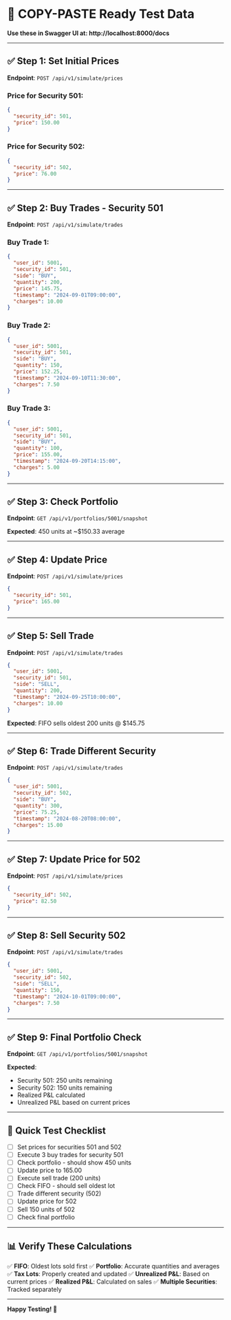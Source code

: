 # 🎯 COPY-PASTE Ready Test Data

**Use these in Swagger UI at: http://localhost:8000/docs**

---

## ✅ **Step 1: Set Initial Prices**

**Endpoint**: `POST /api/v1/simulate/prices`

### Price for Security 501:
```json
{
  "security_id": 501,
  "price": 150.00
}
```

### Price for Security 502:
```json
{
  "security_id": 502,
  "price": 76.00
}
```

---

## ✅ **Step 2: Buy Trades - Security 501**

**Endpoint**: `POST /api/v1/simulate/trades`

### Buy Trade 1:
```json
{
  "user_id": 5001,
  "security_id": 501,
  "side": "BUY",
  "quantity": 200,
  "price": 145.75,
  "timestamp": "2024-09-01T09:00:00",
  "charges": 10.00
}
```

### Buy Trade 2:
```json
{
  "user_id": 5001,
  "security_id": 501,
  "side": "BUY",
  "quantity": 150,
  "price": 152.25,
  "timestamp": "2024-09-10T11:30:00",
  "charges": 7.50
}
```

### Buy Trade 3:
```json
{
  "user_id": 5001,
  "security_id": 501,
  "side": "BUY",
  "quantity": 100,
  "price": 155.00,
  "timestamp": "2024-09-20T14:15:00",
  "charges": 5.00
}
```

---

## ✅ **Step 3: Check Portfolio**

**Endpoint**: `GET /api/v1/portfolios/5001/snapshot`

**Expected**: 450 units at ~$150.33 average

---

## ✅ **Step 4: Update Price**

**Endpoint**: `POST /api/v1/simulate/prices`

```json
{
  "security_id": 501,
  "price": 165.00
}
```

---

## ✅ **Step 5: Sell Trade**

**Endpoint**: `POST /api/v1/simulate/trades`

```json
{
  "user_id": 5001,
  "security_id": 501,
  "side": "SELL",
  "quantity": 200,
  "timestamp": "2024-09-25T10:00:00",
  "charges": 10.00
}
```

**Expected**: FIFO sells oldest 200 units @ $145.75

---

## ✅ **Step 6: Trade Different Security**

**Endpoint**: `POST /api/v1/simulate/trades`

```json
{
  "user_id": 5001,
  "security_id": 502,
  "side": "BUY",
  "quantity": 300,
  "price": 75.25,
  "timestamp": "2024-08-20T08:00:00",
  "charges": 15.00
}
```

---

## ✅ **Step 7: Update Price for 502**

**Endpoint**: `POST /api/v1/simulate/prices`

```json
{
  "security_id": 502,
  "price": 82.50
}
```

---

## ✅ **Step 8: Sell Security 502**

**Endpoint**: `POST /api/v1/simulate/trades`

```json
{
  "user_id": 5001,
  "security_id": 502,
  "side": "SELL",
  "quantity": 150,
  "timestamp": "2024-10-01T09:00:00",
  "charges": 7.50
}
```

---

## ✅ **Step 9: Final Portfolio Check**

**Endpoint**: `GET /api/v1/portfolios/5001/snapshot`

**Expected**: 
- Security 501: 250 units remaining
- Security 502: 150 units remaining
- Realized P&L calculated
- Unrealized P&L based on current prices

---

## 🎯 **Quick Test Checklist**

- [ ] Set prices for securities 501 and 502
- [ ] Execute 3 buy trades for security 501
- [ ] Check portfolio - should show 450 units
- [ ] Update price to 165.00
- [ ] Execute sell trade (200 units)
- [ ] Check FIFO - should sell oldest lot
- [ ] Trade different security (502)
- [ ] Update price for 502
- [ ] Sell 150 units of 502
- [ ] Check final portfolio

---

## 📊 **Verify These Calculations**

✅ **FIFO**: Oldest lots sold first
✅ **Portfolio**: Accurate quantities and averages  
✅ **Tax Lots**: Properly created and updated
✅ **Unrealized P&L**: Based on current prices
✅ **Realized P&L**: Calculated on sales
✅ **Multiple Securities**: Tracked separately

---

**Happy Testing! 🚀**
